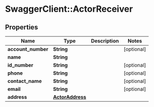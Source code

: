 # SwaggerClient::ActorReceiver

## Properties
Name | Type | Description | Notes
------------ | ------------- | ------------- | -------------
**account_number** | **String** |  | [optional] 
**name** | **String** |  | 
**id_number** | **String** |  | [optional] 
**phone** | **String** |  | [optional] 
**contact_name** | **String** |  | [optional] 
**email** | **String** |  | [optional] 
**address** | [**ActorAddress**](ActorAddress.md) |  | 


